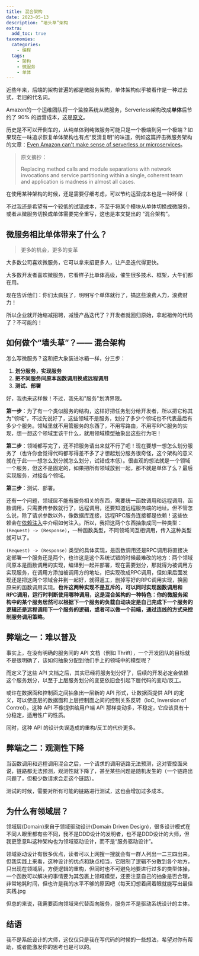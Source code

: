 ```yaml
---
title: 混合架构
date: 2023-05-13
description: “墙头草”架构
extra:
  add_toc: true
taxonomies:
  categories:
    - 编程
  tags:
    - 架构
    - 微服务
    - 单体
---
```


近些年来，后端的架构普遍的都是微服务架构，单体架构似乎被看作是一种过去式，老旧的代名词。

Amazon的一个运维团队将一个监控系统从微服务，Serverless架构改成**单体**后节约了 90% 的运营成本，这是[原文](https://www.primevideotech.com/video-streaming/scaling-up-the-prime-video-audio-video-monitoring-service-and-reducing-costs-by-90)。

历史是不可以开倒车的，从纯单体到纯微服务可能只是一个极端到另一个极端？如果现在一味追求恢复单体架构也有点“反清复明”的味道，例如这篇抨击微服务架构的文章：[Even Amazon can't make sense of serverless or microservices](https://world.hey.com/dhh/even-amazon-can-t-make-sense-of-serverless-or-microservices-59625580)。

> 原文摘抄：
>
> Replacing method calls and module separations with network invocations and service partitioning within a single, coherent team and application is madness in almost all cases. 

在使用某种架构的时候，还是需要仔细考虑，可以节约运营成本也是一种环保（

不过我还是希望有一个较低的试错成本，不至于将某个模块从单体切换成微服务，或者从微服务切换成单体需要完全重写，这也是本文提出的 “混合架构”。

## 微服务相比单体带来了什么？

>   更多的机会，更多的变革

大多数公司喜欢微服务，它可以拿来招更多人，让产品迭代得更快。

大多数开发者喜欢微服务，它看样子比单体高级，催生很多技术、框架，大牛们都在用。

现在告诉他们：你们太疯狂了，明明写个单体就行了，搞这些浪费人力，浪费财力！

所以企业就开始缩减招聘，减慢产品迭代了？开发者就回归原始，拿起祖传的代码了？不可能的！

## 如何做个“墙头草”？—— 混合架构

怎么写微服务？这和把大象装进冰箱一样，分三步：

1.   **划分服务，实现服务**
2.   **把不同服务间原本函数调用换成远程调用**
3.   **测试、部署**

好，我也来这样做！不过，我先和"服务"划清界限。

**第一步**：为了有一个类似服务的结构，这样好把任务划分给开发者，所以把它称其为"领域"，不过先说好了，这些领域不是服务，划分了多少个领域也不代表最后有多少个服务。领域里就不用管服务的东西了，不用写路由，不用写RPC服务的实现，想一想这个领域里该干什么，就用领域模型抽象出这些行为吧！

**第二步**：领域都写完了，还不把服务请出来就不行了吧！现在要想一想怎么划分服务了（也许你会觉得代码都写得差不多了才想起划分服务很奇怪，这个架构的意义就在于此——想怎么划分就怎么划分，试错成本低）。很直观的想法就是一个领域一个服务，但这不是固定的，如果把所有领域放到一起，那不就是单体了么？最后实现服务，对接各个领域。

**第三步**：测试、部署。

还有一个问题，领域层不能有服务相关的东西，需要统一函数调用和远程调用，函数调用，只需要传参数就行了，远程调用，还要知道远程服务端的地址。但不管怎么说，除了请求参数以外，像数据库连接，远程RPC服务连接都是依赖！这些依赖会在[依赖注入](https://github.com/iGxnon/douban-rs/blob/master/design-pattern/依赖注入.md)中介绍如何注入。所以，我把这两个东西抽象成同一种类型：`(Request) -> (Response)`，一种函数类型，不同领域间互相调用，传入这种类型就可以了。

`(Request) -> (Response)` 类型的具体实现，是函数调用还是RPC调用将直接决定部署一个服务还是两个，也许这是这个系统试错的时候最难改的地方：两个领域间原本是函数调用的实现，编译到一起并部署，现在需要划分，那就得为被调用方实现服务，在调用方添加被调用方的地址，把实现改成RPC调用，但如果后面发现还是把这两个领域合并到一起好，就得返工，删掉写好的RPC调用实现，换回原来的函数调用实现。**也许这两种实现不是互斥的，可以同时实现函数调用和RPC调用，运行时判断使用哪种调用，这是混合架构的一种特色：你的微服务架构中的某个服务居然可以根据下一个服务的负载自动决定是自己完成下一个服务的逻辑还是远程调用下一个服务的逻辑，或者可以做一个前端，通过连线的方式来控制服务调用策略。**

## 弊端之一：难以普及

事实上，在没有明确的服务间的 API 文档（例如 Thrift），一个开发团队的目标就不是很明确了，该如何抽象分配到他们手上的领域中的模型呢？

而定义了这些 API 文档之后，其实已经将服务划分好了，后续的开发必定会依赖这个服务划分，以至于上层服务划分的变更依旧会引起下层代码的变动/反工。

或许在数据面和控制面之间抽象出一层新的 API 形式，让数据面提供 API 的定义，可以使底层的数据面和上层控制面之间的控制关系反转（IoC, Inversion of Control）。这种 API 不像提供给用户端 API 那样变动多，不稳定，它应该具有十分稳定，适用性广的性质。

同时，这种 API 的设计失误造成的重构/反工的代价更多。

## 弊端之二：观测性下降

当函数调用和远程调用混合之后，一个请求的调用链路无法预测，这对管控面来说，链路都无法预测，观测性就下降了，甚至某些问题是随机发生的（一个链路出问题了，但极少数请求会走这个链路）。

测试的时候，需要对所有可能的链路进行测试，这也会增加过多成本。

## 为什么有领域层？

领域层(Domain)来自于领域驱动设计(Domain Driven Design)，很多设计模式在不同人眼里都有些不同，我不是DDD设计的发明者，也不是DDD设计的大师，但我更愿意叫这种架构也为领域驱动设计，而不是“服务驱动设计”。

领域驱动设计有很多优点，读者可以上网搜一搜就会有一群人列出一二三四出来。但我实践上来看，这种设计的优点和缺点相当，它限制了逻辑不分散到各个地方，只出现在领域层，方便逻辑的重构，但同时也不可避免地要进行过多的类型体操，一个函数可以解决的事情要为其包裹上领域模型，还要注意自己的抽象是否合理，非常地耗时间，但也许是我的水平不够的原因吧（每天幻想着闭着眼就能写出最佳实践.jpg

但总的来说，我需要面向领域来代替面向服务，服务并不是驱动系统设计的主体。

## 结语

我不是系统设计的大师，这仅仅只是我在写代码的时候的一些想法，希望对你有帮助，或者能激发你的思考也是可以的。

